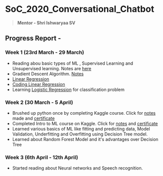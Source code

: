 # SoC_2020_Conversational_Chatbot
> **Mentor - Shri Ishwaryaa SV**

## Progress Report - 

### Week 1 (23rd March - 29 March)

* Reading abou basic types of ML , Supervised Learning and Unsupervised learning. Notes are [here](https://github.com/MananKGarg/SoC_2020_Conversational_Chatbot/blob/master/Intro%20to%20ML)
* Gradient Descent Algorithm. [Notes](https://github.com/MananKGarg/SoC_2020_Conversational_Chatbot/tree/master/Week%201/Day%201)
* [Linear Regression](https://github.com/MananKGarg/SoC_2020_Conversational_Chatbot/tree/master/Day%201)
* [Coding Linear Regression](https://github.com/MananKGarg/SoC_2020_Conversational_Chatbot/tree/master/Day%203)
* Learning [Logistic Regression](https://github.com/MananKGarg/SoC_2020_Conversational_Chatbot/blob/master/Day%203/logistic%20regression%20for%20classification%20problems) for classification problem

### Week 2 (30 March - 5 April)

* Brushed up python once by completing Kaggle course. Click for [notes](https://github.com/MananKGarg/Python-Codes/tree/master/Notes) made and [certificate](https://github.com/MananKGarg/Python-Codes/blob/master/Notes/Certificate.md)
* Completed Intro to ML course on Kaggle. Click for [notes](https://github.com/MananKGarg/Python-Codes/tree/master/ML%20Kaggle) and [certificate](https://github.com/MananKGarg/Python-Codes/blob/master/ML%20Kaggle/7.%20Certificate.md)
* Learned various basics of ML like fitting and predicting data, Model Validation, Underfitting and Overfitting using Decision Tree model.
* Learned about Random Forest Model and it's advantages over Decision Tree

### Week 3 (6th April - 12th April)

* Started reading about Neural networks and Speech recognition.




